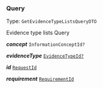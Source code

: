 

### Query

Type: `GetEvidenceTypeListsQueryDTO`

Evidence type lists Query

  
<article>

***concept*** `InformationConceptId?` 

</article>
<article>

***evidenceType*** [`EvidenceTypeId?`](/docs/model--page#evidencetypeid) 

</article>
<article>

***id*** [`RequestId`](/docs/request-api--page#requestid) 

</article>
<article>

***requirement*** [`RequirementId`](/docs/model--page#requirementid) 

</article>

